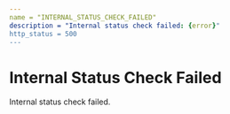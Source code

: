 ```yaml
---
name = "INTERNAL_STATUS_CHECK_FAILED"
description = "Internal status check failed: {error}"
http_status = 500
---
```


# Internal Status Check Failed

Internal status check failed.
